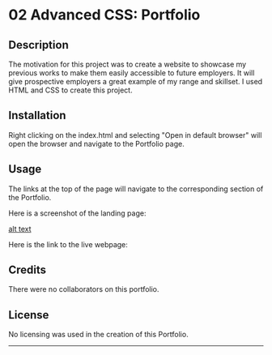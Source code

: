 # 02 Advanced CSS: Portfolio

## Description
The motivation for this project was to create a website to showcase my previous works to make them easily accessible to future employers. It will give prospective employers a great example of my range and skillset. I used HTML and CSS to create this project.

## Installation

Right clicking on the index.html and selecting "Open in default browser" will open the browser and  navigate to the Portfolio page.

## Usage

The links at the top of the page will navigate to the corresponding section of the Portfolio.

Here is a screenshot of the landing page:

[alt text](assets/images/Portfolio-website-screenshot.png)

Here is the link to the live webpage:

## Credits

There were no collaborators on this portfolio.

## License

No licensing was used in the creation of this Portfolio.

---


